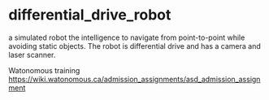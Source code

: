 # differential_drive_robot
a simulated robot the intelligence to navigate from point-to-point while avoiding static objects. The robot is differential drive and has a camera and laser scanner.

Watonomous training
https://wiki.watonomous.ca/admission_assignments/asd_admission_assignment
